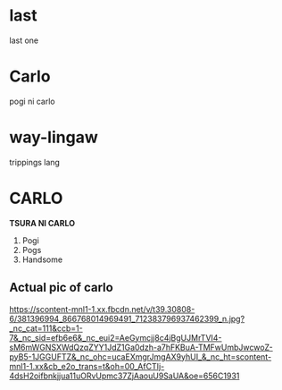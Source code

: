 # last
last one
# Carlo
pogi ni carlo
# way-lingaw
trippings lang
# CARLO
**TSURA NI CARLO**
1. Pogi
2. Pogs
3. Handsome

## Actual pic of carlo

https://scontent-mnl1-1.xx.fbcdn.net/v/t39.30808-6/381396994_866768014969491_712383796937462399_n.jpg?_nc_cat=111&ccb=1-7&_nc_sid=efb6e6&_nc_eui2=AeGymcjj8c4jBgUJMrTVI4-sM6mWGNSXWdQzqZYY1JdZ1Ga0dzh-a7hFKBuA-TMFwUmbJwcwoZ-pyB5-1JGGUFTZ&_nc_ohc=ucaEXmgrJmgAX9yhUI_&_nc_ht=scontent-mnl1-1.xx&cb_e2o_trans=t&oh=00_AfCTIj-4dsH2oifbnkjjua11uORvUpmc37ZjAaouU9SaUA&oe=656C1931
